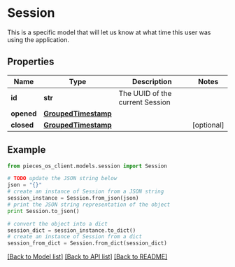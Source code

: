 # Session

This is a specific model that will let us know at what time this user was using the application.

## Properties
Name | Type | Description | Notes
------------ | ------------- | ------------- | -------------
**id** | **str** | The UUID of the current Session | 
**opened** | [**GroupedTimestamp**](GroupedTimestamp.md) |  | 
**closed** | [**GroupedTimestamp**](GroupedTimestamp.md) |  | [optional] 

## Example

```python
from pieces_os_client.models.session import Session

# TODO update the JSON string below
json = "{}"
# create an instance of Session from a JSON string
session_instance = Session.from_json(json)
# print the JSON string representation of the object
print Session.to_json()

# convert the object into a dict
session_dict = session_instance.to_dict()
# create an instance of Session from a dict
session_from_dict = Session.from_dict(session_dict)
```
[[Back to Model list]](../README.md#documentation-for-models) [[Back to API list]](../README.md#documentation-for-api-endpoints) [[Back to README]](../README.md)


